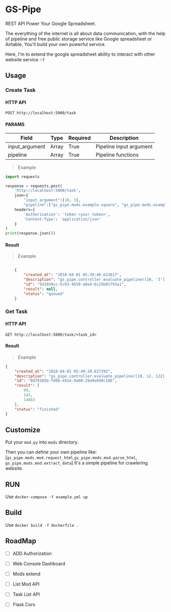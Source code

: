 # GS-Pipe

REST API Power Your Google Spreadsheet.


The everything of the internet is all about data communication, with the help of pipeline and free public storage service like Google spreadsheet or Airtable, You'll build your own powerful service.


Here, I'm to extend the google spreadsheet ability to interact with  other website service :-)



## Usage 


### Create Task

#### HTTP API

`POST http://localhost:5000/task`

#### PARAMS

| Field | Type | Required | Description |
| --- | --- | --- | --- |
|input_argument |Array |True |Pipeline input argument|
|pipeline |Array |True |Pipeline functions |


> Example

```python
import requests

response = requests.post(
    'http://localhost:5000/task',
    json={
        "input_argument":[10, 3],
        "pipeline":["gs_pipe.mods.example.square", "gs_pipe.mods.example.minus_one"]},
    headers={
        'Authorization': 'token <your token>',
        'Content-Type': 'application/json'
    }
)
print(response.json())
```

#### Result

> Example

```json

    {
        "created_at": "2018-04-01 05:39:46.622617",
        "description": "gs_pipe.controller.evaluate_pipeline([10, '3'], ['gs_pipe.mods.example.square', 'gs_pipe.mods.example.minus_one'])",
        "id": "5d1939cc-5c63-4559-a0a4-6c25b01793a1",
        "result": null,
        "status": "queued"
    }
```

### Get Task

#### HTTP API

`GET http://localhost:5000/task/<task_id>`


#### Result

> Example

```json
{
    "created_at": "2018-04-01 05:40:20.627292",
    "description": "gs_pipe.controller.evaluate_pipeline([10, 12, 122], ['gs_pipe.mods.example.square', 'gs_pipe.mods.example.minus_one'])",
    "id": "8d78105b-fd86-441e-9a00-29a9e699c186",
    "result": [
        99,
        143,
        14883
    ],
    "status": "finished"
}
```

## Customize

Put your `mod.py` into `mods` directory.

Then you can define your own pipeline like: 
[`gs_pipe.mods.mod.request_html`,`gs_pipe.mods.mod.parse_html`, `gs_pipe.mods.mod.extract_data`]
It's a simple pipeline for crawlering website.



## RUN

Use `docker-compose -f example.yml up`


## Build


Use `docker build -f Dockerfile .`


## RoadMap

- [ ] ADD Authorization
- [ ] Web Console Dashboard
- [ ] Mods extend 
- [ ] List Mod API
- [ ] Task List API
- [ ] Flask Cors


